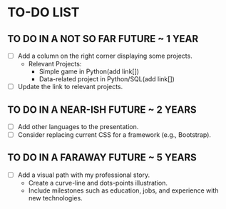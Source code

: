 # TO-DO LIST

## TO DO IN A NOT SO FAR FUTURE ~ 1 YEAR

- [ ] Add a column on the right corner displaying some projects.
  - Relevant Projects:
    - Simple game in Python(add link[])
    - Data-related project in Python/SQL(add link[])
- [ ] Update the link to relevant projects.

## TO DO IN A NEAR-ISH FUTURE ~ 2 YEARS

- [ ] Add other languages to the presentation.
- [ ] Consider replacing current CSS for a framework (e.g., Bootstrap).

## TO DO IN A FARAWAY FUTURE ~ 5 YEARS

- [ ] Add a visual path with my professional story.
  - Create a curve-line and dots-points illustration.
  - Include milestones such as education, jobs, and experience with new technologies.
